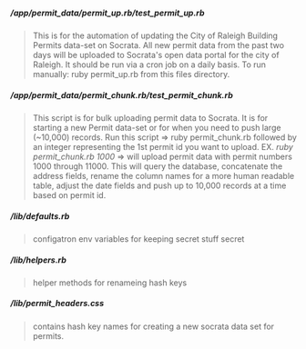 ##### /app/permit_data/permit_up.rb/test_permit_up.rb
> This is for the automation of updating the City of Raleigh Building Permits data-set on Socrata.
> All new permit data from the past two days will be uploaded to Socrata's open data portal for the city of Raleigh.
> It should be run via a cron job on a daily basis.
> To run manually: ruby permit_up.rb from this files directory.
 
##### /app/permit_data/permit_chunk.rb/test_permit_chunk.rb
>  This script is for bulk uploading permit data to Socrata. It is for starting a new Permit data-set or for when 
>  you need to push large (~10,000) records.
>  Run this script => ruby permit_chunk.rb followed by an integer representing the 1st permit id you want to upload.
>  EX. _ruby permit_chunk.rb 1000_  => will upload permit data with permit numbers 1000 through 11000.
>  This will query the database, concatenate the address fields, rename the column names for a more human readable table,
>  adjust the date fields and push up to 10,000 records at a time based on permit id.

##### /lib/defaults.rb
>  configatron env variables for keeping secret stuff secret

##### /lib/helpers.rb
>  helper methods for renameing hash keys
 
##### /lib/permit_headers.css
>  contains hash key names for creating a new socrata data set for permits.
 
 
	


